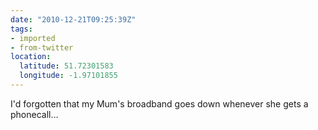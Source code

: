 ```yaml
---
date: "2010-12-21T09:25:39Z"
tags:
- imported
- from-twitter
location:
  latitude: 51.72301583
  longitude: -1.97101855
---
```

I'd forgotten that my Mum's broadband goes down whenever she gets a phonecall…
